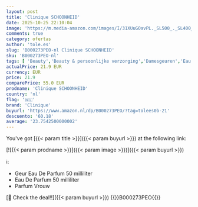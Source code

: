 ```yaml
---
layout: post
title: 'Clinique SCHOONHEID'
date: 2025-10-25 22:10:04
image: 'https://m.media-amazon.com/images/I/31XUuGOavPL._SL500_._SL400_.jpg'
comments: true
category: ofertas
author: 'tole.es'
slug: 'B000273PEO-nl Clinique SCHOONHEID'
sku: 'B000273PEO-nl'
tags: [ 'Beauty','Beauty & persoonlijke verzorging','Damesgeuren','Eau de parfum dames','Geuren','clinique','🇳🇱', ]
actualPrice: 21.9 EUR
currency: EUR
price: 21.9
comparePrice: 55.0 EUR
prodname: 'Clinique SCHOONHEID'
country: 'nl'
flag: '🇳🇱'
brand: 'Clinique'
buyurl: 'https://www.amazon.nl/dp/B000273PEO/?tag=tolees0b-21'
descuento: '60.18'
average: '23.7542500000002'
---
```


You've got [{{< param title >}}]({{< param buyurl >}}) at the following link:

[![{{< param prodname >}}]({{< param image >}})]({{< param buyurl >}})

ℹ️:

- Geur Eau De Parfum 50 milliliter
- Eau De Parfum 50 milliliter
- Parfum Vrouw

[🛒 Check the deal!!]({{< param buyurl >}})
{{<world>}}B000273PEO{{</world>}}
